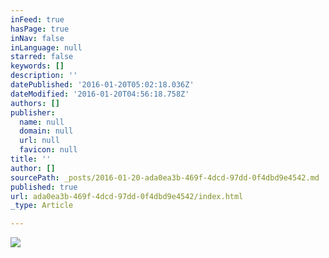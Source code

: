 ```yaml
---
inFeed: true
hasPage: true
inNav: false
inLanguage: null
starred: false
keywords: []
description: ''
datePublished: '2016-01-20T05:02:18.036Z'
dateModified: '2016-01-20T04:56:18.758Z'
authors: []
publisher:
  name: null
  domain: null
  url: null
  favicon: null
title: ''
author: []
sourcePath: _posts/2016-01-20-ada0ea3b-469f-4dcd-97dd-0f4dbd9e4542.md
published: true
url: ada0ea3b-469f-4dcd-97dd-0f4dbd9e4542/index.html
_type: Article

---
```

![](https://the-grid-user-content.s3-us-west-2.amazonaws.com/46f355b2-c81d-4597-b18d-873b1bd1d755.jpg)